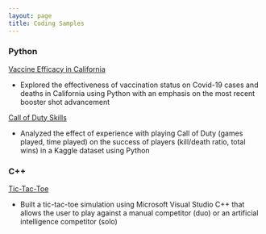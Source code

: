 ```yaml
---
layout: page
title: Coding Samples
---
```


### Python    
[Vaccine Efficacy in California](https://deepnote.com/workspace/pstat-100-course-project-06a57dc5-3fdf-4146-a1bb-ef02b8091492/project/PSTAT-100-Final-Report-03b916f0-6b5e-4d99-9ed1-a0b7d32e15e6/%2Fproject-final-report.ipynb)  
- Explored the effectiveness of vaccination status on Covid-19 cases and deaths in California using Python with an emphasis on the most recent booster shot advancement  

[Call of Duty Skills](https://colab.research.google.com/drive/1Wc2q_D-s0L3Xm7TEeR0IRsGRWsvcnyK3?usp=sharing)  
- Analyzed the effect of experience with playing Call of Duty (games played, time played) on the success of players (kill/death ratio, total wins) in a Kaggle dataset using Python  

### C++  
[Tic-Tac-Toe](https://github.com/shivanikharva/C-Plus-Plus-Code/blob/main/tictactoe)  
- Built a tic-tac-toe simulation using Microsoft Visual Studio C++ that allows the user to play against a manual competitor (duo) or an artificial intelligence competitor (solo)  
